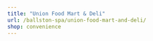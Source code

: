 ```yaml
---
title: "Union Food Mart & Deli"
url: /ballston-spa/union-food-mart-and-deli/
shop: convenience
---
```

